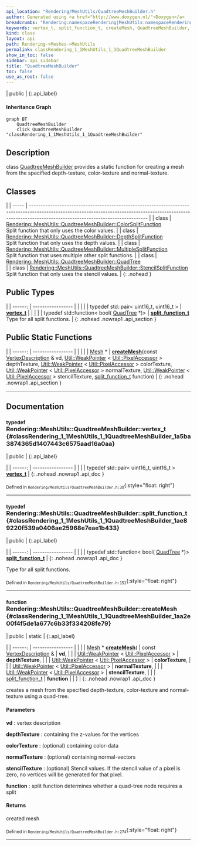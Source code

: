 ```yaml
---
api_location: "Rendering/MeshUtils/QuadtreeMeshBuilder.h"
author: Generated using <a href="http://www.doxygen.nl/">Doxygen</a>
breadcrumbs: "Rendering:namespaceRendering|MeshUtils:namespaceRendering_1_1MeshUtils"
keywords: vertex_t, split_function_t, createMesh, QuadtreeMeshBuilder, ~QuadtreeMeshBuilder, createDebugOutput
kind: class
layout: api
path: Rendering->Meshes->MeshUtils
permalink: classRendering_1_1MeshUtils_1_1QuadtreeMeshBuilder
show_in_toc: false
sidebar: api_sidebar
title: "QuadtreeMeshBuilder"
toc: false
use_as_root: false
---
```


| public |
{:.api_label}

#### Inheritance Graph

```mermaid
graph BT
	QuadtreeMeshBuilder
	click QuadtreeMeshBuilder "classRendering_1_1MeshUtils_1_1QuadtreeMeshBuilder"
```

## Description



class [QuadtreeMeshBuilder](classRendering_1_1MeshUtils_1_1QuadtreeMeshBuilder) provides a static function for creating a mesh from the specified depth-texture, color-texture and normal-texture.



## Classes

|
| ----- | -------------------------------------------------------------------------------------------------------------------------------------------------------------------------------------------------------------- | 
| class | [Rendering::MeshUtils::QuadtreeMeshBuilder::ColorSplitFunction](classRendering_1_1MeshUtils_1_1QuadtreeMeshBuilder_1_1ColorSplitFunction) <br/> Split function that only uses the color values.                | 
| class | [Rendering::MeshUtils::QuadtreeMeshBuilder::DepthSplitFunction](classRendering_1_1MeshUtils_1_1QuadtreeMeshBuilder_1_1DepthSplitFunction) <br/> Split function that only uses the depth values.                | 
| class | [Rendering::MeshUtils::QuadtreeMeshBuilder::MultipleSplitFunction](classRendering_1_1MeshUtils_1_1QuadtreeMeshBuilder_1_1MultipleSplitFunction) <br/> Split function that uses multiple other split functions. | 
| class | [Rendering::MeshUtils::QuadtreeMeshBuilder::QuadTree](classRendering_1_1MeshUtils_1_1QuadtreeMeshBuilder_1_1QuadTree) <br/>                                                                                    | 
| class | [Rendering::MeshUtils::QuadtreeMeshBuilder::StencilSplitFunction](classRendering_1_1MeshUtils_1_1QuadtreeMeshBuilder_1_1StencilSplitFunction) <br/> Split function that only uses the stencil values.          | 
{: .nohead }

## Public Types

|
| ------: | ----------------- |
|  | |
| typedef std::pair< uint16_t, uint16_t > | **[vertex_t](#classRendering_1_1MeshUtils_1_1QuadtreeMeshBuilder_1a5ba3874365d1407443c6575aad16a0aa)**  |
|  | |
| typedef std::function< bool( [QuadTree](classRendering_1_1MeshUtils_1_1QuadtreeMeshBuilder_1_1QuadTree) *)> | **[split_function_t](#classRendering_1_1MeshUtils_1_1QuadtreeMeshBuilder_1ae89220f539a0406ae25968e7eae1b433)**  <br/> Type for all split functions. |
{: .nohead .nowrap1 .api_section }


## Public Static Functions

|
| ------: | ----------------- |
|  | |
| [Mesh](classRendering_1_1Mesh) * | **[createMesh](#classRendering_1_1MeshUtils_1_1QuadtreeMeshBuilder_1aa2e00f4f5de1a677c6b33f334208fe79)**(const [VertexDescription](classRendering_1_1VertexDescription) & vd,  [Util::WeakPointer](classUtil_1_1WeakPointer) < [Util::PixelAccessor](classUtil_1_1PixelAccessor) > depthTexture,  [Util::WeakPointer](classUtil_1_1WeakPointer) < [Util::PixelAccessor](classUtil_1_1PixelAccessor) > colorTexture,  [Util::WeakPointer](classUtil_1_1WeakPointer) < [Util::PixelAccessor](classUtil_1_1PixelAccessor) > normalTexture,  [Util::WeakPointer](classUtil_1_1WeakPointer) < [Util::PixelAccessor](classUtil_1_1PixelAccessor) > stencilTexture,  [split_function_t](classRendering_1_1MeshUtils_1_1QuadtreeMeshBuilder#classRendering_1_1MeshUtils_1_1QuadtreeMeshBuilder_1ae89220f539a0406ae25968e7eae1b433)  function) |
{: .nohead .nowrap1 .api_section }


-------------------------------------------------------------------

## Documentation

### <small>typedef</small><br/> Rendering::MeshUtils::QuadtreeMeshBuilder::vertex_t {#classRendering_1_1MeshUtils_1_1QuadtreeMeshBuilder_1a5ba3874365d1407443c6575aad16a0aa}

| public |
{:.api_label}

|
| ------: | ----------------- |
|  |
| typedef std::pair< uint16_t, uint16_t > **[vertex_t](#classRendering_1_1MeshUtils_1_1QuadtreeMeshBuilder_1a5ba3874365d1407443c6575aad16a0aa)**  |
{: .nohead .nowrap1 .api_doc }





<sub>Defined in `Rendering/MeshUtils/QuadtreeMeshBuilder.h:38`</sub>{:style="float: right"}

-------------------------------------------------------------------

### <small>typedef</small><br/> Rendering::MeshUtils::QuadtreeMeshBuilder::split_function_t {#classRendering_1_1MeshUtils_1_1QuadtreeMeshBuilder_1ae89220f539a0406ae25968e7eae1b433}

| public |
{:.api_label}

|
| ------: | ----------------- |
|  |
| typedef std::function< bool( [QuadTree](classRendering_1_1MeshUtils_1_1QuadtreeMeshBuilder_1_1QuadTree) *)> **[split_function_t](#classRendering_1_1MeshUtils_1_1QuadtreeMeshBuilder_1ae89220f539a0406ae25968e7eae1b433)**  |
{: .nohead .nowrap1 .api_doc }

Type for all split functions.





<sub>Defined in `Rendering/MeshUtils/QuadtreeMeshBuilder.h:151`</sub>{:style="float: right"}

-------------------------------------------------------------------

### <small>function</small><br/> Rendering::MeshUtils::QuadtreeMeshBuilder::createMesh {#classRendering_1_1MeshUtils_1_1QuadtreeMeshBuilder_1aa2e00f4f5de1a677c6b33f334208fe79}

| public | static |
{:.api_label}

|
| ------: | ----------------- |
|  |
| [Mesh](classRendering_1_1Mesh) * **[createMesh](#classRendering_1_1MeshUtils_1_1QuadtreeMeshBuilder_1aa2e00f4f5de1a677c6b33f334208fe79)**( | const [VertexDescription](classRendering_1_1VertexDescription) & | **vd**, |
| |  [Util::WeakPointer](classUtil_1_1WeakPointer) < [Util::PixelAccessor](classUtil_1_1PixelAccessor) > | **depthTexture**, |
| |  [Util::WeakPointer](classUtil_1_1WeakPointer) < [Util::PixelAccessor](classUtil_1_1PixelAccessor) > | **colorTexture**, |
| |  [Util::WeakPointer](classUtil_1_1WeakPointer) < [Util::PixelAccessor](classUtil_1_1PixelAccessor) > | **normalTexture**, |
| |  [Util::WeakPointer](classUtil_1_1WeakPointer) < [Util::PixelAccessor](classUtil_1_1PixelAccessor) > | **stencilTexture**, |
| |  [split_function_t](classRendering_1_1MeshUtils_1_1QuadtreeMeshBuilder#classRendering_1_1MeshUtils_1_1QuadtreeMeshBuilder_1ae89220f539a0406ae25968e7eae1b433)  | **function** |
|   ) |
{: .nohead .nowrap1 .api_doc }



creates a mesh from the specified depth-texture, color-texture and normal-texture using a quad-tree.


#### Parameters
**vd**
:  vertex description



**depthTexture**
:  containing the z-values for the vertices



**colorTexture**
:  (optional) containing color-data



**normalTexture**
:  (optional) containing normal-vectors



**stencilTexture**
:  (optional) Stencil values. If the stencil value of a pixel is zero, no vertices will be generated for that pixel.



**function**
:  split function determines whether a quad-tree node requires a split




#### Returns
created mesh





<sub>Defined in `Rendering/MeshUtils/QuadtreeMeshBuilder.h:274`</sub>{:style="float: right"}

-------------------------------------------------------------------

